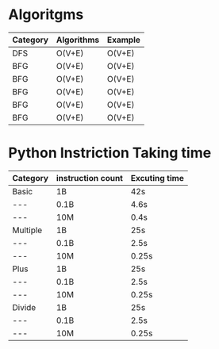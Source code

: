 # Algoritgms


|Category|Algorithms|Example|
|---|---|---|
DFS |O(V+E) |O(V+E) |
BFG |O(V+E) |O(V+E) |
BFG |O(V+E) |O(V+E) |
BFG |O(V+E) |O(V+E) |
BFG |O(V+E) |O(V+E) |
BFG |O(V+E) |O(V+E) |

# Python Instriction Taking time

|Category|instruction count |Excuting time|
|---|---|---|
|Basic|1B |42s |
|---|0.1B|4.6s |
|---|10M|0.4s |
|Multiple|1B|25s |
|---|0.1B|2.5s |
|---|10M|0.25s |
|Plus|1B|25s |
|---|0.1B|2.5s |
|---|10M|0.25s |
|Divide|1B|25s |
|---|0.1B|2.5s |
|---|10M|0.25s |




